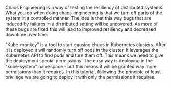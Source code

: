 
Chaos Engineering is a way of testing the resiliency of distributed systems. What you do when doing chaos engineering is that we turn off parts of the system in a controlled manner. The idea is that this way bugs that are induced by failures in a distributed setting will be uncovered. As more of these bugs are fixed this will lead to improved resiliency and decreased downtime over time.

  

"Kube-monkey" is a tool to start causing chaos in Kubernetes clusters. After it is deployed it will randomly turn off pods in the cluster. It leverages the Kubernetes API to find pods and turn them off. This means we need to give the deployment special permissions. The easy way is deploying in the "kube-system" namespace - but this means it will be granted way more permissions than it requires. In this tutorial, following the principle of least privilege we are going to deploy it with only the permissions it requires.